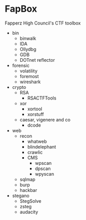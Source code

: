 # FapBox
Fapperz High Council's CTF toolbox

 - bin
    - binwalk
    - IDA
    - Ollydbg
    - GDB
    - DOTnet reflector
 - forensic
    - volatility
    - foremost
    - wireshark
 - crypto
    - RSA
        - RSACTFTools
    - xor
        - xortool
        - xorstuff
    - caesar, vigenere and co
        - dcode
 - web
    - recon
        - whatweb
        - blindelephant
        - crawlic
        - CMS
            - wpscan
            - dpscan
            - wpyscan
    - sqlmap
    - burp
    - hackbar
 - stegano
    - StegSolve
    - zsteg
    - audacity
